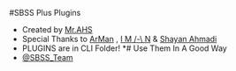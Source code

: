 #SBSS Plus Plugins
* Created by [Mr.AHS](https://telegram.me/MR_AH_S)
* Special Thanks to [ArMan](https://telegram.me/thisisarman) , [I M /-\ N](https://telegram.me/imandaneshi) & [Shayan Ahmadi](telegram.me/shayansoft)
* PLUGINS are in CLI Folder!
*# Use Them In A Good Way
* [@SBSS_Team](telegram.me/SBSS_Team)
